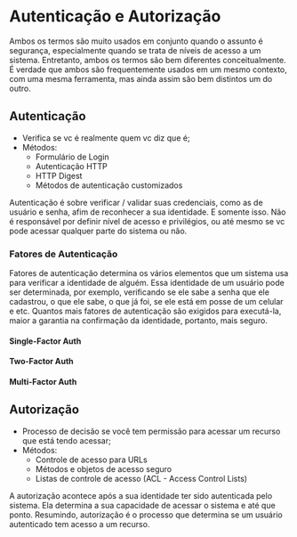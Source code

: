 # Autenticação e Autorização

Ambos os termos são muito usados em conjunto quando o assunto é segurança, especialmente quando se trata de níveis de acesso a um sistema. Entretanto, ambos os termos são bem diferentes conceitualmente. É verdade que ambos são frequentemente usados em um mesmo contexto, com uma mesma ferramenta, mas ainda assim são bem distintos um do outro.

## Autenticação
- Verifica se vc é realmente quem vc diz que é;
- Métodos:
  - Formulário de Login
  - Autenticação HTTP
  - HTTP Digest
  - Métodos de autenticação customizados

Autenticação é sobre verificar / validar suas credenciais, como as de usuário e senha, afim de reconhecer a sua identidade. E somente isso. Não é responsável por definir nível de acesso e privilégios, ou até mesmo se vc pode acessar qualquer parte do sistema ou não.

### Fatores de Autenticação
Fatores de autenticação determina os vários elementos que um sistema usa para verificar a identidade de alguém. Essa identidade de um usuário pode ser determinada, por exemplo, verificando se ele sabe a senha que ele cadastrou, o que ele sabe, o que já foi, se ele está em posse de um celular e etc. Quantos mais fatores de autenticação são exigidos para executá-la, maior a garantia na confirmação da identidade, portanto, mais seguro.

#### Single-Factor Auth
#### Two-Factor Auth
#### Multi-Factor Auth

## Autorização
- Processo de decisão se você tem permissão para acessar um recurso que está tendo acessar;
- Métodos:
  - Controle de acesso para URLs
  - Métodos e objetos de acesso seguro
  - Listas de controle de acesso (ACL - Access Control Lists)

A autorização acontece após a sua identidade ter sido autenticada pelo sistema. Ela determina a sua capacidade de acessar o sistema e até que ponto. Resumindo, autorização é o processo que determina se um usuário autenticado tem acesso a um recurso.
